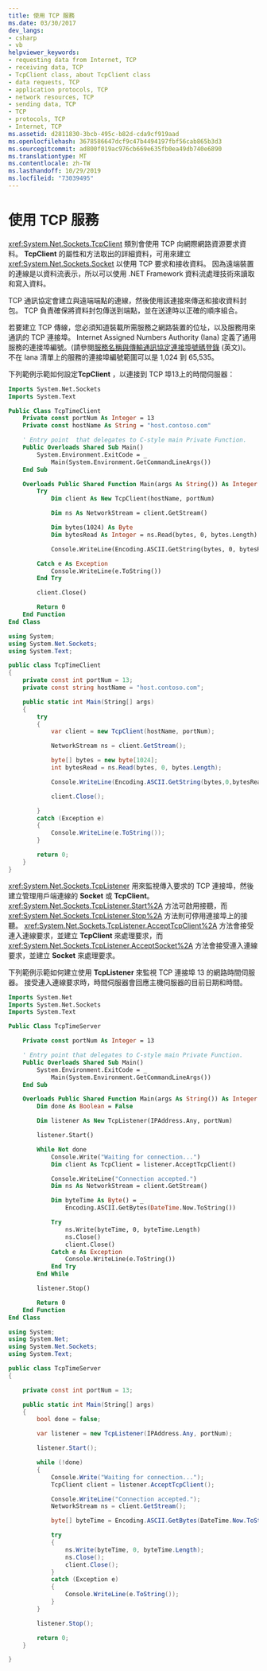 ```yaml
---
title: 使用 TCP 服務
ms.date: 03/30/2017
dev_langs:
- csharp
- vb
helpviewer_keywords:
- requesting data from Internet, TCP
- receiving data, TCP
- TcpClient class, about TcpClient class
- data requests, TCP
- application protocols, TCP
- network resources, TCP
- sending data, TCP
- TCP
- protocols, TCP
- Internet, TCP
ms.assetid: d2811830-3bcb-495c-b82d-cda9cf919aad
ms.openlocfilehash: 3678586647dcf9c47b4494197fbf56cab865b3d3
ms.sourcegitcommit: ad800f019ac976cb669e635fb0ea49db740e6890
ms.translationtype: MT
ms.contentlocale: zh-TW
ms.lasthandoff: 10/29/2019
ms.locfileid: "73039495"
---
```

# <a name="using-tcp-services"></a>使用 TCP 服務

<xref:System.Net.Sockets.TcpClient> 類別會使用 TCP 向網際網路資源要求資料。 **TcpClient** 的屬性和方法取出的詳細資料，可用來建立 <xref:System.Net.Sockets.Socket> 以使用 TCP 要求和接收資料。 因為遠端裝置的連線是以資料流表示，所以可以使用 .NET Framework 資料流處理技術來讀取和寫入資料。

TCP 通訊協定會建立與遠端端點的連線，然後使用該連接來傳送和接收資料封包。 TCP 負責確保將資料封包傳送到端點，並在送達時以正確的順序組合。

若要建立 TCP 傳線，您必須知道裝載所需服務之網路裝置的位址，以及服務用來通訊的 TCP 連接埠。 Internet Assigned Numbers Authority (Iana) 定義了通用服務的連接埠編號。(請參閱[服務名稱與傳輸通訊協定連接埠號碼登錄](https://www.iana.org/assignments/service-names-port-numbers/service-names-port-numbers.xhtml) \(英文\))。 不在 Iana 清單上的服務的連接埠編號範圍可以是 1,024 到 65,535。

下列範例示範如何設定**TcpClient** ，以連接到 TCP 埠13上的時間伺服器：

```vb
Imports System.Net.Sockets
Imports System.Text

Public Class TcpTimeClient
    Private const portNum As Integer = 13
    Private const hostName As String = "host.contoso.com"

    ' Entry point  that delegates to C-style main Private Function.
    Public Overloads Shared Sub Main()
        System.Environment.ExitCode = _
            Main(System.Environment.GetCommandLineArgs())
    End Sub

    Overloads Public Shared Function Main(args As String()) As Integer
        Try
            Dim client As New TcpClient(hostName, portNum)

            Dim ns As NetworkStream = client.GetStream()

            Dim bytes(1024) As Byte
            Dim bytesRead As Integer = ns.Read(bytes, 0, bytes.Length)

            Console.WriteLine(Encoding.ASCII.GetString(bytes, 0, bytesRead))

        Catch e As Exception
            Console.WriteLine(e.ToString())
        End Try

        client.Close()

        Return 0
    End Function
End Class
```

```csharp
using System;
using System.Net.Sockets;
using System.Text;

public class TcpTimeClient
{
    private const int portNum = 13;
    private const string hostName = "host.contoso.com";

    public static int Main(String[] args)
    {
        try
        {
            var client = new TcpClient(hostName, portNum);

            NetworkStream ns = client.GetStream();

            byte[] bytes = new byte[1024];
            int bytesRead = ns.Read(bytes, 0, bytes.Length);

            Console.WriteLine(Encoding.ASCII.GetString(bytes,0,bytesRead));

            client.Close();

        }
        catch (Exception e)
        {
            Console.WriteLine(e.ToString());
        }

        return 0;
    }
}
```

<xref:System.Net.Sockets.TcpListener> 用來監視傳入要求的 TCP 連接埠，然後建立管理用戶端連線的 **Socket** 或 **TcpClient**。 <xref:System.Net.Sockets.TcpListener.Start%2A> 方法可啟用接聽，而 <xref:System.Net.Sockets.TcpListener.Stop%2A> 方法則可停用連接埠上的接聽。 <xref:System.Net.Sockets.TcpListener.AcceptTcpClient%2A> 方法會接受連入連線要求，並建立 **TcpClient** 來處理要求，而 <xref:System.Net.Sockets.TcpListener.AcceptSocket%2A> 方法會接受連入連線要求，並建立 **Socket** 來處理要求。

下列範例示範如何建立使用 **TcpListener** 來監視 TCP 連接埠 13 的網路時間伺服器。 接受連入連線要求時，時間伺服器會回應主機伺服器的目前日期和時間。

```vb
Imports System.Net
Imports System.Net.Sockets
Imports System.Text

Public Class TcpTimeServer

    Private const portNum As Integer = 13

    ' Entry point that delegates to C-style main Private Function.
    Public Overloads Shared Sub Main()
        System.Environment.ExitCode = _
            Main(System.Environment.GetCommandLineArgs())
    End Sub

    Overloads Public Shared Function Main(args As String()) As Integer
        Dim done As Boolean = False

        Dim listener As New TcpListener(IPAddress.Any, portNum)

        listener.Start()

        While Not done
            Console.Write("Waiting for connection...")
            Dim client As TcpClient = listener.AcceptTcpClient()

            Console.WriteLine("Connection accepted.")
            Dim ns As NetworkStream = client.GetStream()

            Dim byteTime As Byte() = _
                Encoding.ASCII.GetBytes(DateTime.Now.ToString())

            Try
                ns.Write(byteTime, 0, byteTime.Length)
                ns.Close()
                client.Close()
            Catch e As Exception
                Console.WriteLine(e.ToString())
            End Try
        End While

        listener.Stop()

        Return 0
    End Function
End Class
```

```csharp
using System;
using System.Net;
using System.Net.Sockets;
using System.Text;

public class TcpTimeServer
{

    private const int portNum = 13;

    public static int Main(String[] args)
    {
        bool done = false;

        var listener = new TcpListener(IPAddress.Any, portNum);

        listener.Start();

        while (!done)
        {
            Console.Write("Waiting for connection...");
            TcpClient client = listener.AcceptTcpClient();

            Console.WriteLine("Connection accepted.");
            NetworkStream ns = client.GetStream();

            byte[] byteTime = Encoding.ASCII.GetBytes(DateTime.Now.ToString());

            try
            {
                ns.Write(byteTime, 0, byteTime.Length);
                ns.Close();
                client.Close();
            }
            catch (Exception e)
            {
                Console.WriteLine(e.ToString());
            }
        }

        listener.Stop();

        return 0;
    }

}
```

